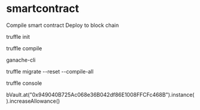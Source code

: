 # smartcontract

Compile smart contract
Deploy to block chain

truffle init

truffle compile

ganache-cli 

truffle migrate --reset --compile-all

truffle console

bVault.at("0x949040B725Ac068e36B042df86E1008FFCFc468B").instance().increaseAllowance()
